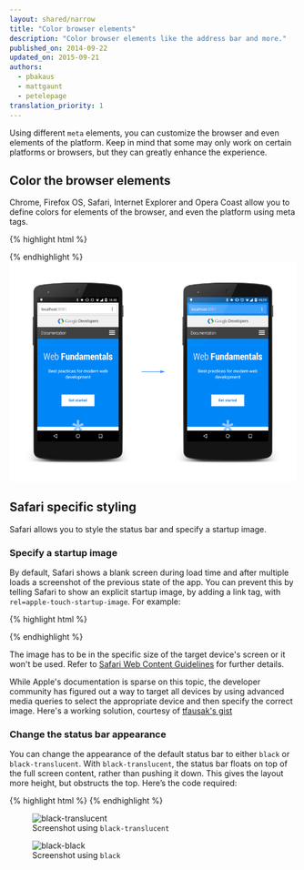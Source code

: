 ```yaml
---
layout: shared/narrow
title: "Color browser elements"
description: "Color browser elements like the address bar and more."
published_on: 2014-09-22
updated_on: 2015-09-21
authors:
  - pbakaus
  - mattgaunt
  - petelepage
translation_priority: 1
---
```


<p class="intro">
Using different <code>meta</code> elements, you can customize the browser and 
even elements of the platform. Keep in mind that some may only work on certain
platforms or browsers, but they can greatly enhance the experience. 
</p>



## Color the browser elements

Chrome, Firefox OS, Safari, Internet Explorer and Opera Coast allow you to define 
colors for elements of the browser, and even the platform using meta tags.

{% highlight html %}
<!-- Chrome, Firefox OS and Opera -->
<meta name="theme-color" content="#4285f4">
<!-- Windows Phone -->
<meta name="msapplication-navbutton-color" content="#4285f4">
<!-- iOS Safari -->
<meta name="apple-mobile-web-app-capable" content="yes">
<meta name="apple-mobile-web-app-status-bar-style" content="black-translucent">
{% endhighlight %}

<img src="imgs/theme-color.png" alt="Theme colors styling the address bar in Chrome">

## Safari specific styling

Safari allows you to style the status bar and specify a startup image.

### Specify a startup image

By default, Safari shows a blank screen during load time and after multiple
loads a screenshot of the previous state of the app. You can prevent this by
telling Safari to show an explicit startup image, by adding a link tag, with
`rel=apple-touch-startup-image`. For example:

{% highlight html %}
<link rel="apple-touch-startup-image" href="icon.png">
{% endhighlight %}

The image has to be in the specific size of the target device's screen or it
won't be used. Refer to
[Safari Web Content Guidelines](//developer.apple.com/library/ios/documentation/AppleApplications/Reference/SafariWebContent/ConfiguringWebApplications/ConfiguringWebApplications.html)
for further details.

While Apple's documentation is sparse on this topic, the developer community
has figured out a way to target all devices by using advanced media queries to
select the appropriate device and then specify the correct image. Here's a
working solution, courtesy of [tfausak's gist](//gist.github.com/tfausak/2222823)

### Change the status bar appearance

You can change the appearance of the default status bar to either `black` or
`black-translucent`. With `black-translucent`, the status bar floats on top
of the full screen content, rather than pushing it down. This gives the layout
more height, but obstructs the top.  Here’s the code required:

{% highlight html %}
<meta name="apple-mobile-web-app-status-bar-style" content="black">
{% endhighlight %}

<div class="mdl-grid">
  <figure class="mdl-cell mdl-cell--6-col">
    <img src="imgs/status-bar-translucent.png" srcset="imgs/status-bar-translucent.png 1x, imgs/status-bar-translucent-2x.png 2x" alt="black-translucent">
    <figcaption>Screenshot using <code>black-translucent</code></figcaption>
  </figure>
  <figure class="mdl-cell mdl-cell--6-col">
    <img src="imgs/status-bar-black.png" srcset="imgs/status-bar-black.png 1x, imgs/status-bar-black-2x.png 2x" alt="black-black">
    <figcaption>Screenshot using <code>black</code></figcaption>
  </figure>
</div>

